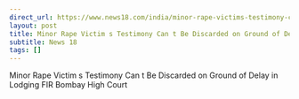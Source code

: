 ```yaml
---
direct_url: https://www.news18.com/india/minor-rape-victims-testimony-cant-be-discarded-on-ground-of-delay-in-lodging-fir-bombay-high-court-8684838.html
layout: post
title: Minor Rape Victim s Testimony Can t Be Discarded on Ground of Delay in Lodging FIR  Bombay High Court
subtitle: News 18
tags: []
---
```


Minor Rape Victim s Testimony Can t Be Discarded on Ground of Delay in Lodging FIR  Bombay High Court
